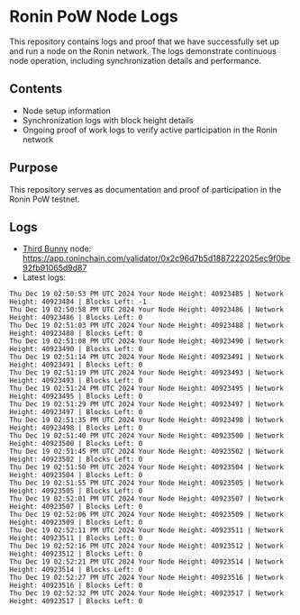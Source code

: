 # Ronin PoW Node Logs

This repository contains logs and proof that we have successfully set up and run a node on the Ronin network. The logs demonstrate continuous node operation, including synchronization details and performance.

## Contents

- Node setup information
- Synchronization logs with block height details
- Ongoing proof of work logs to verify active participation in the Ronin network

## Purpose

This repository serves as documentation and proof of participation in the Ronin PoW testnet.

## Logs

- [Third Bunny](https://thirdbunny.xyz/) node: https://app.roninchain.com/validator/0x2c96d7b5d1887222025ec9f0be92fb91065d9d87
- Latest logs:
```
Thu Dec 19 02:50:53 PM UTC 2024 Your Node Height: 40923485 | Network Height: 40923484 | Blocks Left: -1
Thu Dec 19 02:50:58 PM UTC 2024 Your Node Height: 40923486 | Network Height: 40923486 | Blocks Left: 0
Thu Dec 19 02:51:03 PM UTC 2024 Your Node Height: 40923488 | Network Height: 40923488 | Blocks Left: 0
Thu Dec 19 02:51:08 PM UTC 2024 Your Node Height: 40923490 | Network Height: 40923490 | Blocks Left: 0
Thu Dec 19 02:51:14 PM UTC 2024 Your Node Height: 40923491 | Network Height: 40923491 | Blocks Left: 0
Thu Dec 19 02:51:19 PM UTC 2024 Your Node Height: 40923493 | Network Height: 40923493 | Blocks Left: 0
Thu Dec 19 02:51:24 PM UTC 2024 Your Node Height: 40923495 | Network Height: 40923495 | Blocks Left: 0
Thu Dec 19 02:51:29 PM UTC 2024 Your Node Height: 40923497 | Network Height: 40923497 | Blocks Left: 0
Thu Dec 19 02:51:35 PM UTC 2024 Your Node Height: 40923498 | Network Height: 40923498 | Blocks Left: 0
Thu Dec 19 02:51:40 PM UTC 2024 Your Node Height: 40923500 | Network Height: 40923500 | Blocks Left: 0
Thu Dec 19 02:51:45 PM UTC 2024 Your Node Height: 40923502 | Network Height: 40923502 | Blocks Left: 0
Thu Dec 19 02:51:50 PM UTC 2024 Your Node Height: 40923504 | Network Height: 40923504 | Blocks Left: 0
Thu Dec 19 02:51:55 PM UTC 2024 Your Node Height: 40923505 | Network Height: 40923505 | Blocks Left: 0
Thu Dec 19 02:52:01 PM UTC 2024 Your Node Height: 40923507 | Network Height: 40923507 | Blocks Left: 0
Thu Dec 19 02:52:06 PM UTC 2024 Your Node Height: 40923509 | Network Height: 40923509 | Blocks Left: 0
Thu Dec 19 02:52:11 PM UTC 2024 Your Node Height: 40923511 | Network Height: 40923511 | Blocks Left: 0
Thu Dec 19 02:52:16 PM UTC 2024 Your Node Height: 40923512 | Network Height: 40923512 | Blocks Left: 0
Thu Dec 19 02:52:21 PM UTC 2024 Your Node Height: 40923514 | Network Height: 40923514 | Blocks Left: 0
Thu Dec 19 02:52:27 PM UTC 2024 Your Node Height: 40923516 | Network Height: 40923516 | Blocks Left: 0
Thu Dec 19 02:52:32 PM UTC 2024 Your Node Height: 40923517 | Network Height: 40923517 | Blocks Left: 0
```
